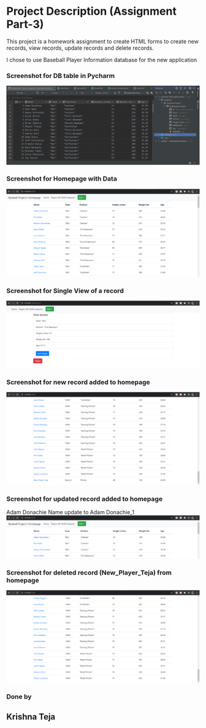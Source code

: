 # Project Description (Assignment Part-3)
This project is a homework assignment to create HTML forms to create new records, view records, update records and delete records.

I chose to use Baseball Player Information database for the new application

### Screenshot for DB table in Pycharm
![DB_Table](screenshots/db_pycharm.PNG)

### Screenshot for Homepage with Data
![postman](screenshots/web_3.PNG)

### Screenshot for Single View of a record
![postman](screenshots/single_view.PNG)

### Screenshot for new record added to homepage
![postman](screenshots/New_Player_Added.PNG)

### Screenshot for updated record added to homepage
Adam Donachie Name update to Adam Donachie_1
![postman](screenshots/Name_updated.PNG)

### Screenshot for deleted record (New_Player_Teja) from homepage
![postman](screenshots/Deleted.PNG)


### Done by
## Krishna Teja
